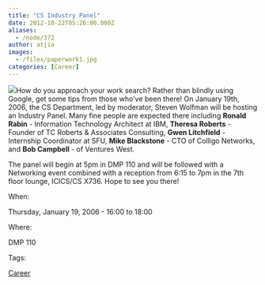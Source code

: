 ```yaml
---
title: "CS Industry Panel"
date: 2012-10-22T05:26:00.000Z
aliases:
  - /node/372
author: atjia
images:
  - /files/paperwork1.jpg
categories: [Career]
---
```


![](/files/paperwork1.jpg)How do you approach your work search? Rather than blindly using Google, get some tips from those who've been there! On January 19th, 2006, the CS Department, led by moderator, Steven Wolfman will be hosting an Industry Panel. Many fine people are expected there including **Ronald Rabin** - Information Technology Architect at IBM, **Theresa Roberts** - Founder of TC Roberts & Associates Consulting, **Gwen Litchfield** - Internship Coordinator at SFU, **Mike Blackstone** - CTO of Colligo Networks, and **Bob Campbell** - of Ventures West.

The panel will begin at 5pm in DMP 110 and will be followed with a Networking event combined with a reception from 6:15 to 7pm in the 7th floor lounge, ICICS/CS X736. Hope to see you there!

When: 

Thursday, January 19, 2006 - 16:00 to 18:00

Where: 

DMP 110

Tags: 

[Career](/career)
